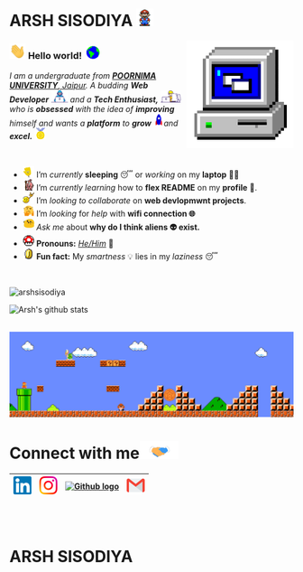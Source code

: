 # ARSH SISODIYA&nbsp;<img src="https://github.com/arshsisodiya/arshsisodiya/blob/master/Data/Mario_Hello_Big.gif" width="30px">

<img align="right" alt="PC GIF" src="https://github.com/arshsisodiya/arshsisodiya/blob/master/Data/PC.gif" width="190" />

### <img src="https://github.com/arshsisodiya/arshsisodiya/blob/master/Data/Hi.gif" width="29px"> **Hello world!** &nbsp;<img src="https://github.com/arshsisodiya/arshsisodiya/blob/master/Data/Earth.gif" width="24px">

<p>
  <em>
    I am a undergraduate from <a href="https://www.poornima.edu.in/"> <b>POORNIMA UNIVERSITY</b>, Jaipur</a>.  
    A budding <b>Web Developer</b> <img src="https://github.com/arshsisodiya/arshsisodiya/blob/master/Data/Developer.gif" width="30px"> and a <b>Tech   Enthusiast,</b>&nbsp;<img src="https://github.com/arshsisodiya/arshsisodiya/blob/master/Data/Designer.gif" width="36px">  who is <b>obsessed</b>
    with the idea of <b>improving</b> himself and wants a <b>platform</b> to 
    <b>grow</b> <img src="https://github.com/arshsisodiya/arshsisodiya/blob/master/Data/Rocket.gif" width="18px">and 
    <b>excel.</b> <img src="https://github.com/arshsisodiya/arshsisodiya/blob/master/Data/Medal.gif" width="20px">
  </em>  
</p>

<br>

- <img alt="GIF" src="https://github.com/arshsisodiya/arshsisodiya/blob/master/Data/wave.gif" width="20vw" /> I’m *currently* **sleeping** 😴 or *working* on my **laptop** 👨‍💻
- <img alt="GIF" src="https://github.com/arshsisodiya/arshsisodiya/blob/master/Data/gandalf_parrot.gif" width="20vw" /> I’m *currently learning* how to **flex README** on my **profile** 💪.
- <img alt="GIF" src="https://github.com/arshsisodiya/arshsisodiya/blob/master/Data/headbang.gif" width="20vw" /> I’m *looking to collaborate* on **web devlopmwnt projects**.
- <img alt="GIF" src="https://github.com/arshsisodiya/arshsisodiya/blob/master/Data/hmm.gif" width="20vw" /> I’m *looking* for *help* with **wifi connection 🌐**
- <img alt="GIF" src="https://github.com/arshsisodiya/arshsisodiya/blob/master/Data/happy.gif" width="20vw" /> *Ask me* about **why do I think aliens 👽 exist.**
- <img alt="GIF" src="https://github.com/arshsisodiya/arshsisodiya/blob/master/Data/powerup.gif" width="20vw" /> **Pronouns:** [*He/Him*](https://pronoun.is/he) 🧔
- <img alt="GIF" src="https://github.com/arshsisodiya/arshsisodiya/blob/master/Data/coin.gif" width="20vw" /> **Fun fact:** My *smartness* 💡 lies in my *laziness* 😴

<br>
<p align="left"> <img src="https://komarev.com/ghpvc/?username=arshsisodiya" alt="arshsisodiya" /> </p>


![Arsh's github stats](https://github-readme-stats.vercel.app/api?username=arshsisodiya&show_icons=true&hide_border=true)

<br>

<img src="https://github.com/arshsisodiya/arshsisodiya/blob/master/Data/Mario_Gameplay.gif" alt="Mario Game" width="980">

<br>

# Connect with me<img src="https://github.com/arshsisodiya/arshsisodiya/blob/master/Data/Handshake.gif" height="32px">



| [<img src="https://github.com/arshsisodiya/arshsisodiya/blob/master/Data/Linkedin.svg" alt="Linkedin Logo" width="32">](https://in.linkedin.com/in/) | [<img src="https://github.com/arshsisodiya/arshsisodiya/blob/master/Data/Instagram.svg" alt="instagram logo" width="32">](https://www.instagram.com/arsh_sisodiya)| [<img src="https://cdn.svgporn.com/logos/github-icon.svg" alt="Github logo" width="34">](https://github.com/arshsisodiya) | [<img src="https://github.com/arshsisodiya/arshsisodiya/blob/master/Data/Gmail.svg" alt="Gmail logo" height="32">](mailto:arshsisodiya@gmail.com)
|:---:|:---:|:---:|:---:|



<br>
<br>

# ARSH SISODIYA
